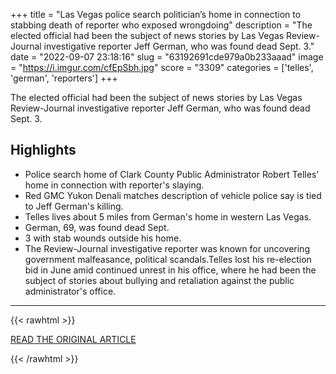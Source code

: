 +++
title = "Las Vegas police search politician’s home in connection to stabbing death of reporter who exposed wrongdoing"
description = "The elected official had been the subject of news stories by Las Vegas Review-Journal investigative reporter Jeff German, who was found dead Sept. 3."
date = "2022-09-07 23:18:16"
slug = "63192691cde979a0b233aaad"
image = "https://i.imgur.com/cfEpSbh.jpg"
score = "3309"
categories = ['telles', 'german', 'reporters']
+++

The elected official had been the subject of news stories by Las Vegas Review-Journal investigative reporter Jeff German, who was found dead Sept. 3.

## Highlights

- Police search home of Clark County Public Administrator Robert Telles' home in connection with reporter's slaying.
- Red GMC Yukon Denali matches description of vehicle police say is tied to Jeff German's killing.
- Telles lives about 5 miles from German's home in western Las Vegas.
- German, 69, was found dead Sept.
- 3 with stab wounds outside his home.
- The Review-Journal investigative reporter was known for uncovering government malfeasance, political scandals.Telles lost his re-election bid in June amid continued unrest in his office, where he had been the subject of stories about bullying and retaliation against the public administrator's office.

---

{{< rawhtml >}}
  <p class="article-category">
    <a target="_blank" href="https://www.rgj.com/story/news/2022/09/07/las-vegas-police-search-county-employees-home-after-reporters-slaying/8011354001/">READ THE ORIGINAL ARTICLE</a>
  </p>
{{< /rawhtml >}}

